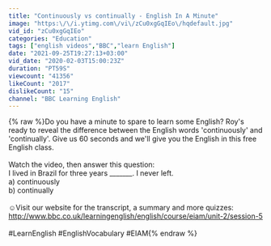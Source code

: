 ```yaml
---
title: "Continuously vs continually - English In A Minute"
image: "https:\/\/i.ytimg.com\/vi\/zCu0xgGqIEo\/hqdefault.jpg"
vid_id: "zCu0xgGqIEo"
categories: "Education"
tags: ["english videos","BBC","learn English"]
date: "2021-09-25T19:27:13+03:00"
vid_date: "2020-02-03T15:00:23Z"
duration: "PT59S"
viewcount: "41356"
likeCount: "2017"
dislikeCount: "15"
channel: "BBC Learning English"
---
```

{% raw %}Do you have a minute to spare to learn some English? Roy's ready to reveal the difference between the English words 'continuously' and 'continually'. Give us 60 seconds and we'll give you the English in this free English class.<br /><br />Watch the video, then answer this question:<br />I lived in Brazil for three years _______. I never left.<br />a) continuously <br />b) continually <br /><br />☺️Visit our website for the transcript, a summary and more quizzes: <br /><a rel="nofollow" target="blank" href="http://www.bbc.co.uk/learningenglish/english/course/eiam/unit-2/session-5">http://www.bbc.co.uk/learningenglish/english/course/eiam/unit-2/session-5</a><br /><br />#LearnEnglish #EnglishVocabulary #EIAM{% endraw %}
